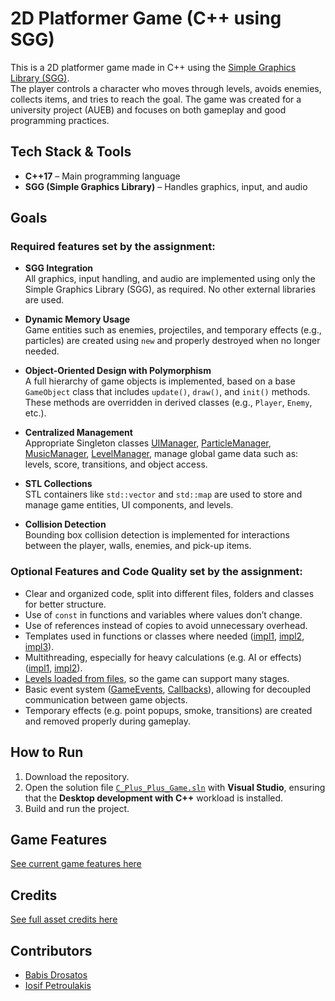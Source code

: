 # 2D Platformer Game (C++ using SGG)
This is a 2D platformer game made in C++ using the [Simple Graphics Library (SGG)](https://github.com/cgaueb/sgg).  
The player controls a character who moves through levels, avoids enemies, collects items, and tries to reach the goal. The game was created for a university project (AUEB) and focuses on both gameplay and good programming practices.


## Tech Stack & Tools

- **C++17** – Main programming language
- **SGG (Simple Graphics Library)** – Handles graphics, input, and audio

## Goals
### Required features set by the assignment:

- **SGG Integration**  
  All graphics, input handling, and audio are implemented using only the Simple Graphics Library (SGG), as required. No other external libraries are used.

- **Dynamic Memory Usage**  
  Game entities such as enemies, projectiles, and temporary effects (e.g., particles) are created using `new` and properly destroyed when no longer needed.

- **Object-Oriented Design with Polymorphism**  
  A full hierarchy of game objects is implemented, based on a base `GameObject` class that includes `update()`, `draw()`, and `init()` methods. These methods are overridden in derived classes (e.g., `Player`, `Enemy`, etc.).

- **Centralized Management**  
  Appropriate Singleton classes [UIManager](C_Plus_Plus_Game/UIManager.cpp), [ParticleManager](C_Plus_Plus_Game/ParticleManager.cpp), [MusicManager](C_Plus_Plus_Game/MusicManager.cpp), [LevelManager](C_Plus_Plus_Game/LevelManager.cpp),  manage global game data such as: levels, score, transitions, and object access.

- **STL Collections**  
  STL containers like `std::vector` and `std::map` are used to store and manage game entities, UI components, and levels. 

- **Collision Detection**  
  Bounding box collision detection is implemented for interactions between the player, walls, enemies, and pick-up items.

### Optional Features and Code Quality set by the assignment:

- Clear and organized code, split into different files, folders and classes for better structure.
- Use of `const` in functions and variables where values don’t change.
- Use of references instead of copies to avoid unnecessary overhead.
- Templates used in functions or classes where needed ([impl1](C_Plus_Plus_Game/CstmCallback.h#L10), [impl2](C_Plus_Plus_Game/Singleton.h), [impl3](C_Plus_Plus_Game/Entity.h#L10)).
- Multithreading, especially for heavy calculations (e.g. AI or effects) ([impl1](C_Plus_Plus_Game/ParticleManager.cpp#L13), [impl2](C_Plus_Plus_Game/Level.cpp#L64)).
- [Levels loaded from files](C_Plus_Plus_Game/Level.cpp#L70), so the game can support many stages.
- Basic event system ([GameEvents](C_Plus_Plus_Game/GameEvents.h), [Callbacks](C_Plus_Plus_Game/CstmCallback.h)), allowing for decoupled communication between game objects.
- Temporary effects (e.g. point popups, smoke, transitions) are created and removed properly during gameplay.

## How to Run

1. Download the repository.  
2. Open the solution file [`C_Plus_Plus_Game.sln`](C_Plus_Plus_Game.sln) with **Visual Studio**, ensuring that the **Desktop development with C++** workload is installed.  
3. Build and run the project.
  
## Game Features
[See current game features here](Game_features)

## Credits

[See full asset credits here](Credits.md)

## Contributors
- [Babis Drosatos](https://github.com/BabisDros)
- [Iosif Petroulakis](https://github.com/Morthlog)